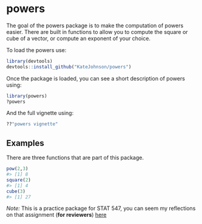 powers
======

The goal of the powers package is to make the computation of powers easier. There are built in functions to allow you to compute the square or cube of a vector, or compute an exponent of your choice.

To load the powers use:

``` r
library(devtools)
devtools::install_github("KateJohnson/powers")
```

Once the package is loaded, you can see a short description of powers using:

``` r
library(powers)
?powers
```

And the full vignette using:

``` r
??"powers vignette"
```

Examples
--------

There are three functions that are part of this package.

``` r
pow(2,3)
#> [1] 8
square(2)
#> [1] 4
cube(3)
#> [1] 27
```

*Note:* This is a practice package for STAT 547, you can seem my reflections on that assignment (**for reviewers**) [here](https://github.com/KateJohnson/powers/blob/master/STAT547README.md)
